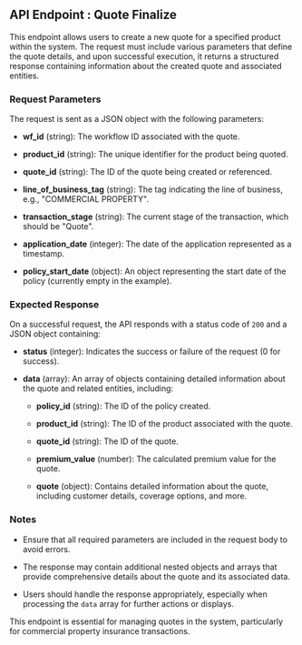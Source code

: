 ## API Endpoint : Quote Finalize

This endpoint allows users to create a new quote for a specified product within the system. The request must include various parameters that define the quote details, and upon successful execution, it returns a structured response containing information about the created quote and associated entities.

### Request Parameters

The request is sent as a JSON object with the following parameters:

- **wf_id** (string): The workflow ID associated with the quote.
    
- **product_id** (string): The unique identifier for the product being quoted.
    
- **quote_id** (string): The ID of the quote being created or referenced.
    
- **line_of_business_tag** (string): The tag indicating the line of business, e.g., "COMMERCIAL PROPERTY".
    
- **transaction_stage** (string): The current stage of the transaction, which should be "Quote".
    
- **application_date** (integer): The date of the application represented as a timestamp.
    
- **policy_start_date** (object): An object representing the start date of the policy (currently empty in the example).
    

### Expected Response

On a successful request, the API responds with a status code of `200` and a JSON object containing:

- **status** (integer): Indicates the success or failure of the request (0 for success).
    
- **data** (array): An array of objects containing detailed information about the quote and related entities, including:
    
    - **policy_id** (string): The ID of the policy created.
        
    - **product_id** (string): The ID of the product associated with the quote.
        
    - **quote_id** (string): The ID of the quote.
        
    - **premium_value** (number): The calculated premium value for the quote.
        
    - **quote** (object): Contains detailed information about the quote, including customer details, coverage options, and more.
        

### Notes

- Ensure that all required parameters are included in the request body to avoid errors.
    
- The response may contain additional nested objects and arrays that provide comprehensive details about the quote and its associated data.
    
- Users should handle the response appropriately, especially when processing the `data` array for further actions or displays.
    

This endpoint is essential for managing quotes in the system, particularly for commercial property insurance transactions.